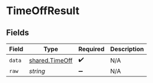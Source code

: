 # TimeOffResult


## Fields

| Field                                            | Type                                             | Required                                         | Description                                      |
| ------------------------------------------------ | ------------------------------------------------ | ------------------------------------------------ | ------------------------------------------------ |
| `data`                                           | [shared.TimeOff](../../models/shared/timeoff.md) | :heavy_check_mark:                               | N/A                                              |
| `raw`                                            | *string*                                         | :heavy_minus_sign:                               | N/A                                              |